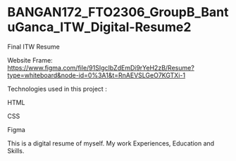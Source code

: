 # BANGAN172_FTO2306_GroupB_BantuGanca_ITW_Digital-Resume2
 Final ITW Resume
 
Website Frame: https://www.figma.com/file/91SIgcIbZdEmDi9rYeH2zB/Resume?type=whiteboard&node-id=0%3A1&t=RnAEVSLGeO7KGTXi-1

Technologies used in this project :

HTML

CSS

Figma

This is a digital resume of myself. My work Experiences, Education and Skills.

